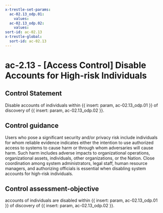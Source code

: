 ```yaml
---
x-trestle-set-params:
  ac-02.13_odp.01:
    values:
  ac-02.13_odp.02:
    values:
sort-id: ac-02.13
x-trestle-global:
  sort-id: ac-02.13
---
```


# ac-2.13 - \[Access Control\] Disable Accounts for High-risk Individuals

## Control Statement

Disable accounts of individuals within {{ insert: param, ac-02.13_odp.01 }} of discovery of {{ insert: param, ac-02.13_odp.02 }}.

## Control guidance

Users who pose a significant security and/or privacy risk include individuals for whom reliable evidence indicates either the intention to use authorized access to systems to cause harm or through whom adversaries will cause harm. Such harm includes adverse impacts to organizational operations, organizational assets, individuals, other organizations, or the Nation. Close coordination among system administrators, legal staff, human resource managers, and authorizing officials is essential when disabling system accounts for high-risk individuals.

## Control assessment-objective

accounts of individuals are disabled within {{ insert: param, ac-02.13_odp.01 }} of discovery of {{ insert: param, ac-02.13_odp.02 }}.
